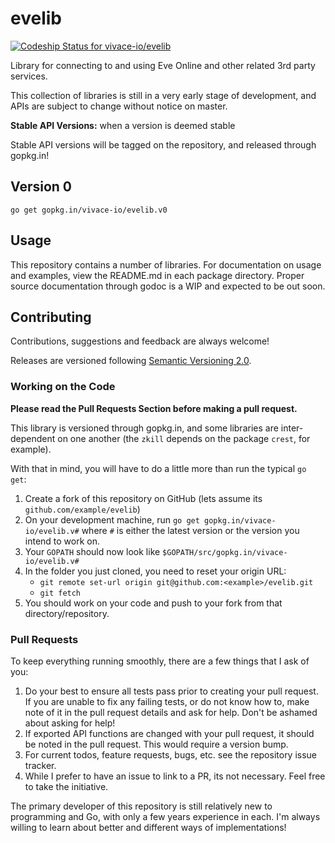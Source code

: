 # evelib

[ ![Codeship Status for vivace-io/evelib](https://codeship.com/projects/5d940200-40da-0134-fc42-4202afd6e25f/status?branch=master)](https://codeship.com/projects/167799)

Library for connecting to and using Eve Online and other related 3rd party services.

This collection of libraries is still in a very early stage of development, and APIs are subject to change without notice on master.

**Stable API Versions:** when a version is deemed stable

Stable API versions will be tagged on the repository, and released through gopkg.in!

## Version 0

`go get gopkg.in/vivace-io/evelib.v0`

## Usage

This repository contains a number of libraries. For documentation on usage and examples, view the README.md in each package directory. Proper source documentation through godoc is a WIP and expected to be out soon.

## Contributing

Contributions, suggestions and feedback are always welcome!

Releases are versioned following [Semantic Versioning 2.0](http://semver.org/spec/v2.0.0.html).

### Working on the Code

**Please read the Pull Requests Section before making a pull request.**

This library is versioned through gopkg.in, and some libraries are inter-dependent on one another (the `zkill` depends on the package `crest`, for example).

With that in mind, you will have to do a little more than run the typical `go get`:

 1. Create a fork of this repository on GitHub (lets assume its `github.com/example/evelib`)
 2. On your development machine, run `go get gopkg.in/vivace-io/evelib.v#` where `#` is either the latest version or the version you intend to work on.
 3. Your `GOPATH` should now look like `$GOPATH/src/gopkg.in/vivace-io/evelib.v#`
 4. In the folder you just cloned, you need to reset your origin URL:
    - `git remote set-url origin git@github.com:<example>/evelib.git`
    - `git fetch`
 5. You should work on your code and push to your fork from that directory/repository.

### Pull Requests
To keep everything running smoothly, there are a few things that I ask of you:

 1. Do your best to ensure all tests pass prior to creating your pull request. If you are unable to fix any failing tests, or do not know how to, make note of it in the pull request details and ask for help. Don't be ashamed about asking for help!
 2. If exported API functions are changed with your pull request, it should be noted in the pull request. This would require a version bump.
 3. For current todos, feature requests, bugs, etc. see the repository issue tracker.
 4. While I prefer to have an issue to link to a PR, its not necessary. Feel free to take the initiative.

The primary developer of this repository is still relatively new to programming and Go, with only a few years experience in each. I'm always willing to learn about better and different ways of implementations!
